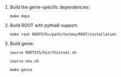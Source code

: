 
1. Build the genie-specific dependencies:
 
   `make deps`

2. Build ROOT with pythia6 support:

   `make root ROOTSYS=/path/to/new/ROOT/installation`

3. Build genie:

   `source ROOTSYS/bin/thisroot.sh`

   `source env.sh`

   `make genie`

